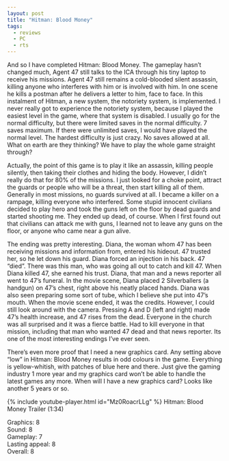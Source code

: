 ```yaml
---
layout: post
title: "Hitman: Blood Money"
tags:
  - reviews
  - PC
  - rts
---
```


And so I have completed Hitman: Blood Money. The gameplay hasn’t changed much, Agent 47 still talks to the ICA through his tiny laptop to receive his missions. Agent 47 still remains a cold-blooded silent assassin, killing anyone who interferes with him or is involved with him. In one scene he kills a postman after he delivers a letter to him, face to face. In this instalment of Hitman, a new system, the notoriety system, is implemented. I never really got to experience the notoriety system, because I played the easiest level in the game, where that system is disabled. I usually go for the normal difficulty, but there were limited saves in the normal difficulty. 7 saves maximum. If there were unlimited saves, I would have played the normal level. The hardest difficulty is just crazy. No saves allowed at all. What on earth are they thinking? We have to play the whole game straight through?

Actually, the point of this game is to play it like an assassin, killing people silently, then taking their clothes and hiding the body. However, I didn’t really do that for 80% of the missions. I just looked for a choke point, attract the guards or people who will be a threat, then start killing all of them. Generally in most missions, no guards survived at all. I became a killer on a rampage, killing everyone who interfered. Some stupid innocent civilians decided to play hero and took the guns left on the floor by dead guards and started shooting me. They ended up dead, of course. When I first found out that civilians can attack me with guns, I learned not to leave any guns on the floor, or anyone who came near a gun alive.

The ending was pretty interesting. Diana, the woman whom 47 has been receiving missions and information from, entered his hideout. 47 trusted her, so he let down his guard. Diana forced an injection in his back. 47 “died”. There was this man, who was going all out to catch and kill 47. When Diana killed 47, she earned his trust. Diana, that man and a news reporter all went to 47’s funeral. In the movie scene, Diana placed 2 Silverballers (a handgun) on 47’s chest, right above his neatly placed hands. Diana was also seen preparing some sort of tube, which I believe she put into 47’s mouth. When the movie scene ended, it was the credits. However, I could still look around with the camera. Pressing A and D (left and right) made 47’s health increase, and 47 rises from the dead. Everyone in the church was all surprised and it was a fierce battle. Had to kill everyone in that mission, including that man who wanted 47 dead and that news reporter. Its one of the most interesting endings I’ve ever seen.

There’s even more proof that I need a new graphics card. Any setting above “low” in Hitman: Blood Money results in odd colours in the game. Everything is yellow-whitish, with patches of blue here and there. Just give the gaming industry 1 more year and my graphics card won’t be able to handle the latest games any more. When will I have a new graphics card? Looks like another 5 years or so.

{% include youtube-player.html id="Mz0RoacrLLg" %}
Hitman: Blood Money Trailer (1:34)

Graphics: 8\
Sound: 8\
Gameplay: 7\
Lasting appeal: 8\
Overall: 8
